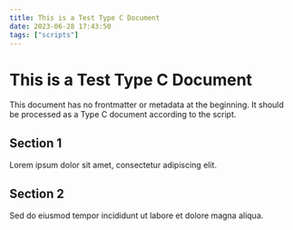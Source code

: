 ```yaml
---
title: This is a Test Type C Document
date: 2023-06-28 17:43:50
tags: ["scripts"]
---
```

# This is a Test Type C Document

This document has no frontmatter or metadata at the beginning.
It should be processed as a Type C document according to the script.

## Section 1

Lorem ipsum dolor sit amet, consectetur adipiscing elit.

## Section 2

Sed do eiusmod tempor incididunt ut labore et dolore magna aliqua.